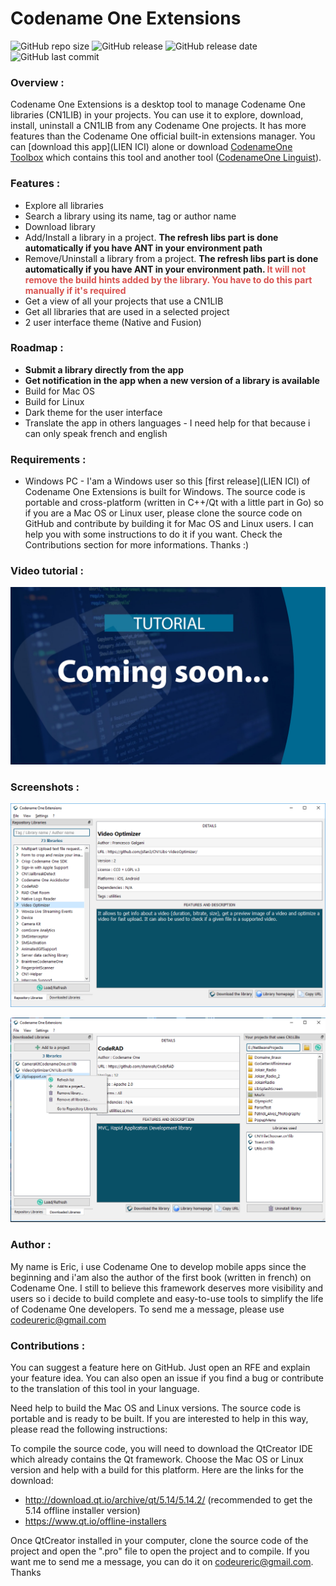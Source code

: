 # Codename One Extensions

![GitHub repo size](https://img.shields.io/github/repo-size/ericlight/CN1Extensions?style=plastic)
![GitHub release](https://img.shields.io/github/v/release/ericlight/CN1Extensions?style=plastic)
![GitHub release date](https://img.shields.io/github/release-date/ericlight/CN1Extensions?style=plastic)
![GitHub last commit](https://img.shields.io/github/last-commit/ericlight/CN1Extensions?color=red&style=plastic)

### Overview :
Codename One Extensions is a desktop tool to manage Codename One libraries (CN1LIB) in your projects. 
You can use it to explore, download, install, uninstall a CN1LIB from any Codename One projects. It has more features than the Codename One official built-in extensions manager.
You can [download this app](LIEN ICI) alone or download [CodenameOne Toolbox](https://ericlight.github.io/CN1Toolbox) which contains this tool and another tool ([CodenameOne Linguist](https://ericlight.github.io/CN1Linguist)).

### Features :
- Explore all libraries
- Search a library using its name, tag or author name
- Download library
- Add/Install a library in a project. **The refresh libs part is done automatically if you have ANT in your environment path**
- Remove/Uninstall a library from a project. **The refresh libs part is done automatically if you have ANT in your environment path. <font color="#d9534f">It will not remove the build hints added by the library. You have to do this part manually if it's required</font>**
- Get a view of all your projects that use a CN1LIB
- Get all libraries that are used in a selected project
- 2 user interface theme (Native and Fusion)

### Roadmap :
- **Submit a library directly from the app**
- **Get notification in the app when a new version of a library is available**
- Build for Mac OS
- Build for Linux
- Dark theme for the user interface
- Translate the app in others languages - I need help for that because i can only speak french and english

### Requirements :
- Windows PC - I'am a Windows user so this [first release](LIEN ICI) of Codename One Extensions is built for Windows. The source code is portable and cross-platform (written in C++/Qt with a little part in Go) so if you are a Mac OS or Linux user, please clone the source code on GitHub and contribute by building it for Mac OS and Linux users. I can help you with some instructions to do it if you want. Check the Contributions section for more informations. Thanks :)

### Video tutorial :
![Image](screenshots/tutorial.jpg "")

### Screenshots :
![Image](screenshots/s1.png "")

![Image](screenshots/s2.png "")

### Author :
My name is Eric, i use Codename One to develop mobile apps since the beginning and i'am also the author of the first book (written in french) on Codename One. 
I still to believe this framework deserves more visibility and users so i decide to build complete and easy-to-use tools to simplify the life of Codename One developers. 
To send me a message, please use [codeureric@gmail.com](mailto:codeureric@gmail.com)

### Contributions :
You can suggest a feature here on GitHub. Just open an RFE and explain your feature idea. You can also open an issue if you find a bug or contribute to the translation of this tool in your language.

Need help to build the Mac OS and Linux versions. The source code is portable and is ready to be built. If you are interested to help in this way, please read the following instructions:

To compile the source code, you will need to download the QtCreator IDE which already contains the Qt framework. Choose the Mac OS or Linux version and help with a build for this platform. Here are the links for the download:
- http://download.qt.io/archive/qt/5.14/5.14.2/ (recommended to get the 5.14 offline installer version)
- https://www.qt.io/offline-installers

Once QtCreator installed in your computer, clone the source code of the project and open the ".pro" file to open the project and to compile. 
If you want me to send me a message, you can do it on [codeureric@gmail.com](mailto:codeureric@gmail.com). Thanks


